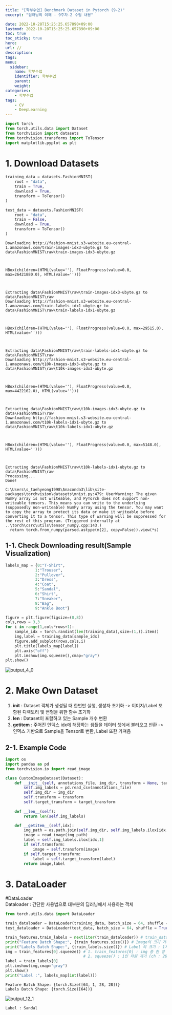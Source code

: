 ```yaml
---
title: "[학부수업] Benchmark Dataset in Pytorch (9-2)"
excerpt: "딥러닝의 이해 - 9주차-2 수업 내용"

date: 2022-10-28T15:25:25.657890+09:00
lastmod: 2022-10-28T15:25:25.657890+09:00
toc: true
toc_sticky: true
hero: 
url: //
description: 
tags: 
menu:
  sidebar:
    name: 학부수업
    identifier: 학부수업
    parent: 
    weight: 
categories:
    - 학부수업
tags:
    - CV
    - DeepLearning
---
```

```python
import torch
from torch.utils.data import Dataset
from torchvision import datasets
from torchvision.transforms import ToTensor
import matplotlib.pyplot as plt
```

# 1. Download Datasets


```python
training_data = datasets.FashionMNIST(
    root = "data",
    train = True,
    download = True,
    transform = ToTensor()
)

test_data = datasets.FashionMNIST(
    root = "data",
    train = False,
    download = True,
    transform = ToTensor()
)
```

    Downloading http://fashion-mnist.s3-website.eu-central-1.amazonaws.com/train-images-idx3-ubyte.gz to data\FashionMNIST\raw\train-images-idx3-ubyte.gz
    


    HBox(children=(HTML(value=''), FloatProgress(value=0.0, max=26421880.0), HTML(value='')))


    
    Extracting data\FashionMNIST\raw\train-images-idx3-ubyte.gz to data\FashionMNIST\raw
    Downloading http://fashion-mnist.s3-website.eu-central-1.amazonaws.com/train-labels-idx1-ubyte.gz to data\FashionMNIST\raw\train-labels-idx1-ubyte.gz
    


    HBox(children=(HTML(value=''), FloatProgress(value=0.0, max=29515.0), HTML(value='')))


    
    Extracting data\FashionMNIST\raw\train-labels-idx1-ubyte.gz to data\FashionMNIST\raw
    Downloading http://fashion-mnist.s3-website.eu-central-1.amazonaws.com/t10k-images-idx3-ubyte.gz to data\FashionMNIST\raw\t10k-images-idx3-ubyte.gz
    


    HBox(children=(HTML(value=''), FloatProgress(value=0.0, max=4422102.0), HTML(value='')))


    
    Extracting data\FashionMNIST\raw\t10k-images-idx3-ubyte.gz to data\FashionMNIST\raw
    Downloading http://fashion-mnist.s3-website.eu-central-1.amazonaws.com/t10k-labels-idx1-ubyte.gz to data\FashionMNIST\raw\t10k-labels-idx1-ubyte.gz
    


    HBox(children=(HTML(value=''), FloatProgress(value=0.0, max=5148.0), HTML(value='')))


    
    Extracting data\FashionMNIST\raw\t10k-labels-idx1-ubyte.gz to data\FashionMNIST\raw
    Processing...
    Done!

    C:\Users\s_taehyeong1998\Anaconda3\lib\site-packages\torchvision\datasets\mnist.py:479: UserWarning: The given NumPy array is not writeable, and PyTorch does not support non-writeable tensors. This means you can write to the underlying (supposedly non-writeable) NumPy array using the tensor. You may want to copy the array to protect its data or make it writeable before converting it to a tensor. This type of warning will be suppressed for the rest of this program. (Triggered internally at  ..\torch\csrc\utils\tensor_numpy.cpp:143.)
      return torch.from_numpy(parsed.astype(m[2], copy=False)).view(*s)
    

    
    

## 1-1. Check Downloading result(Sample Visualization)


```python
labels_map = {0:"T-Shirt",
             1:"Trouser",
             2:"Pullover",
             3:"Dress",
             4:"Coat",
             5:"Sandal",
             6:"Shirt",
             7:"Sneaker",
             8:"Bag",
             9:"Ankle Boot"}

figure = plt.figure(figsize=(8,8))
cols,rows = 3,3
for i in range(1,cols*rows+1):
    sample_idx = torch.randint(len(training_data),size=(1,)).item()
    img,label = training_data[sample_idx]
    figure.add_subplot(rows,cols,i)
    plt.title(labels_map[label])
    plt.axis("off")
    plt.imshow(img.squeeze(),cmap="gray")
plt.show()
```


    
![output_4_0](https://user-images.githubusercontent.com/107748183/198958929-db567afb-12c6-4ef9-84e0-de90c65e6471.png)    


# 2. Make Own Dataset

1. __init__ : Dataset 객체가 생성될 때 한번만 실행, 생성자 초기화
            -> 이미지/Label 포함된 디렉토리 및 변형을 위한 함수 초기화
2. __len__ : Dataset이 포함하고 있는 Sample 개수 변환 
3. __getitem__ : 주어진 인덱스 idx에 해당하는 샘플을 데이터 셋에서 불러오고 반환
                  -> 인덱스 기반으로 Sample을 Tensor로 변환, Label 또한 가져옴

## 2-1. Example Code


```python
import os
import pandas as pd
from torchvision.io import read_image

class CustomImageDataset(Dataset):
    def __init__(self, annotations_file, img_dir, transform = None, target_transform = None):
        self.img_labels = pd.read_csv(annotations_file)
        self.img_dir = img_dir
        self.transform = transform
        self.target_transform = target_transform
    
    def __len__(self):
        return len(self.img_labels)

    def __getitem__(self,idx):
        img_path = os.path.join(self.img_dir, self.img_labels.ilox[idx,0])
        image = read_image(img_path)
        label = self.img_labels.ilox[idx,1]
        if self.transform:
            image = self.transform(image)
        if self.target_transform:
            label = self.target_transform(label)
        return image,label
```

# 3. DataLoader

#DataLoader<br>
Dataloader : 간단한 사용법으로 대부분의 딥러닝에서 사용하는 객체


```python
from torch.utils.data import DataLoader

train_dataloader = DataLoader(training_data, batch_size = 64, shuffle = True)
test_dataloader = DataLoader(test_data, batch_size = 64, shuffle = True)
```


```python
train_features,train_labels = next(iter(train_dataloader)) # train_dataloader에서 feature(img)와 label 가져옴
print("Feature Batch Shape:", {train_features.size()}) # Image의 크기 가져옴 ch : Batch Size x Ch x Width x Height
print("Labels Batch Shape:", {train_labels.size()}) # Label 의 크기 : 1차원
img = train_features[0].squeeze() # 1. train_features[0] : img 중 한 장 가져옴 (ch : 1x28x28)
                                  # 2. squeeze() : 1인 차원 제거 (ch : 28x28)
label = train_labels[0]
plt.imshow(img,cmap="gray")
plt.show()
print("Label :", labels_map[int(label)])
```

    Feature Batch Shape: {torch.Size([64, 1, 28, 28])}
    Labels Batch Shape: {torch.Size([64])}
    


    
![output_12_1](https://user-images.githubusercontent.com/107748183/198958945-ac4fd41f-aa2a-4337-a3e3-1c326eb4e5b4.png)    


    Label : Sandal
    
